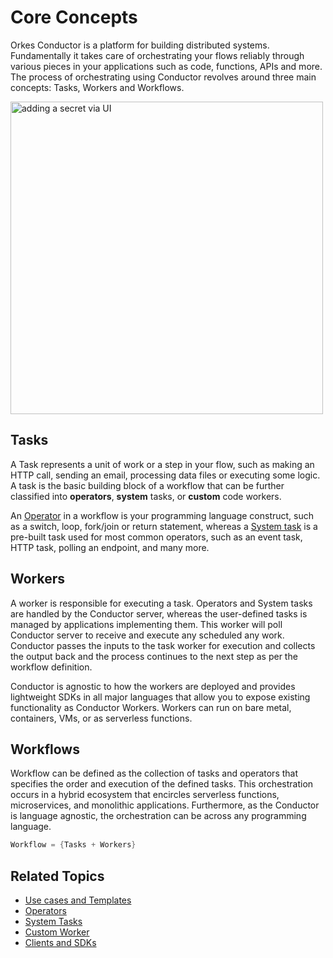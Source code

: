 # Core Concepts

Orkes Conductor is a platform for building distributed systems. Fundamentally it takes care of orchestrating your flows reliably through various pieces in your applications such as code, functions, APIs and more. The process of orchestrating using Conductor revolves around three main concepts: Tasks, Workers and Workflows.

<p style={{textAlign: "center"}}><img src="/content/img/anatomy.png" alt="adding a secret via UI" width="500" style={{paddingBottom: 20, paddingTop: 20}} /></p>

## Tasks

A Task represents a unit of work or a step in your flow, such as making an HTTP call, sending an email, processing data files or executing some logic. A task is the basic building block of a workflow that can be further classified into __operators__, __system__ tasks, or __custom__ code workers.

An [Operator](/content/category/ref-docs/operators) in a workflow is your programming language construct, such as a switch, loop, fork/join or return statement, whereas a [System task](/content/category/ref-docs/system-tasks) is a pre-built task used for most common operators, such as an event task, HTTP task, polling an endpoint, and many more.

## Workers

A worker is responsible for executing a task. Operators and System tasks are handled by the Conductor server, whereas the user-defined tasks is managed by applications implementing them. This worker will poll Conductor server to receive and execute any scheduled any work. 
Conductor passes the inputs to the task worker for execution and collects the output back and the process continues to the next step as per the workflow definition.

Conductor is agnostic to how the workers are deployed and provides lightweight SDKs in all major languages that allow you to expose existing functionality as Conductor Workers. Workers can run on bare metal, containers, VMs, or as serverless functions.

## Workflows

Workflow can be defined as the collection of tasks and operators that specifies the order and execution of the defined tasks. This orchestration occurs in a hybrid ecosystem that encircles serverless functions, microservices, and monolithic applications. Furthermore, as the Conductor is language agnostic, the orchestration can be across any programming language.

```c
Workflow = {Tasks + Workers}
```

## Related Topics

* [Use cases and Templates](/content/category/templates)
* [Operators](/content/category/ref-docs/operators)
* [System Tasks](/content/category/ref-docs/system-tasks)
* [Custom Worker](/content/getting-started/step3)
* [Clients and SDKs](/content/conductor-clients)

